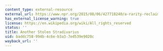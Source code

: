 ```yaml
---
content_type: external-resource
external_url: https://www.npr.org/2015/08/06/427718240/a-rarity-reclaimed-stolen-stradivarius-recovered-after-35-years
has_external_license_warning: true
license: https://en.wikipedia.org/wiki/All_rights_reserved
status: ''
title: Another Stolen Stradivarius
uid: baddc758-994b-4c6e-b3a3-7ed539e9020c
wayback_url: ''
---
```

